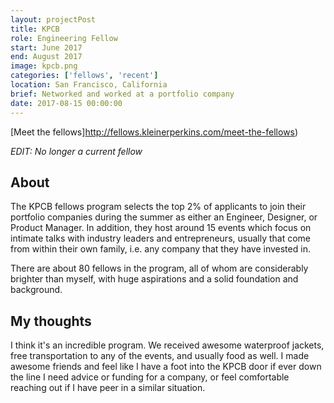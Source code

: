 ```yaml
---
layout: projectPost
title: KPCB
role: Engineering Fellow
start: June 2017
end: August 2017
image: kpcb.png
categories: ['fellows', 'recent']
location: San Francisco, California
brief: Networked and worked at a portfolio company
date: 2017-08-15 00:00:00
--- 
```


[Meet the fellows]http://fellows.kleinerperkins.com/meet-the-fellows)

*EDIT: No longer a current fellow*

## About

The KPCB fellows program selects the top 2% of applicants to join their portfolio companies during the summer as either an Engineer, Designer, or Product Manager. In addition, they host around 15 events which focus on intimate talks with industry leaders and entrepreneurs, usually that come from within their own family, i.e. any company that they have invested in.

There are about 80 fellows in the program, all of whom are considerably brighter than myself, with huge aspirations and a solid foundation and background.

## My thoughts

I think it's an incredible program. We received awesome waterproof jackets, free transportation to any of the events, and usually food as well. I made awesome friends and feel like I have a foot into the KPCB door if ever down the line I need advice or funding for a company, or feel comfortable reaching out if I have peer in a similar situation.